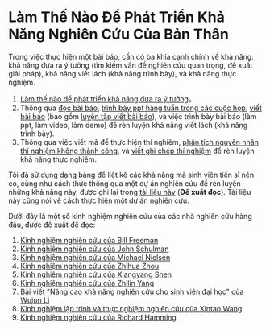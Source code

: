 # Làm Thế Nào Để Phát Triển Khả Năng Nghiên Cứu Của Bản Thân

Trong việc thực hiện một bài báo, cần có ba khía cạnh chính về khả năng: khả năng đưa ra ý tưởng (tìm kiếm vấn đề nghiên cứu quan trọng, đề xuất giải pháp), khả năng viết lách (khả năng trình bày), và khả năng thực nghiệm.

1. [Làm thế nào để phát triển khả năng đưa ra ý tưởng](https://pengsida.notion.site/idea-da6ce171c13846b7a7ffaa7473ffa6ea)。
2. Thông qua [đọc bài báo](https://pengsida.notion.site/d192db870bc64436ae4a4a590b36772a), [trình bày ppt hàng tuần trong các cuộc họp](https://pengsida.notion.site/meet-ppt-d697ef578d784c869d4f8314f0d617da), [viết bài báo](https://pengsida.notion.site/c1a22465a0fa4b15a12985223916048e) (bao gồm [luyện tập viết bài báo](https://pengsida.notion.site/c13c7e52aab64c1a8e3576b97fcb9851)), và việc trình bày bài báo (làm ppt, làm video, làm demo) để rèn luyện khả năng viết lách (khả năng trình bày).
3. Thông qua việc viết mã để thực hiện thí nghiệm, [phân tích nguyên nhân thí nghiệm không thành công](https://pengsida.notion.site/1aee6e718de6472f834d13da8f4ff097), và [viết ghi chép thí nghiệm](https://pengsida.notion.site/caf34717f4c046c69ee7e14ea953c46f) để rèn luyện khả năng thực nghiệm.

Tôi đã sử dụng dạng bảng để liệt kê các khả năng mà sinh viên tiến sĩ nên có, cũng như cách thức thông qua một dự án nghiên cứu để rèn luyện những khả năng này, được ghi lại trong [tài liệu này](https://pengsida.notion.site/research-project-b43507ef26d044bd888ac29f4736e116) (**Đề xuất đọc**). Tài liệu này cũng nói về cách thực hiện một dự án nghiên cứu.

Dưới đây là một số kinh nghiệm nghiên cứu của các nhà nghiên cứu hàng đầu, được đề xuất để đọc:
1. [Kinh nghiệm nghiên cứu của Bill Freeman](https://pengsida.net/files/Bill_Freeman_How_to_do_research.pdf)
2. [Kinh nghiệm nghiên cứu của John Schulman](https://pengsida.net/files/John_Schulman_How_to_do_research.pdf)
3. [Kinh nghiệm nghiên cứu của Michael Nielsen](https://pengsida.net/files/Michael_Nielsen_How_to_do_research.pdf)
4. [Kinh nghiệm nghiên cứu của Zhihua Zhou](https://pengsida.net/files/Zhihua_Zhou_How_to_do_research.pdf)
5. [Kinh nghiệm nghiên cứu của Xiangyang Shen](https://pengsida.net/files/Xiangyang_Shen_How_to_do_research.png)
6. [Kinh nghiệm nghiên cứu của Zhilin Yang](https://pengsida.net/files/Zhilin_Yang_How_to_do_research.pdf)
7. [Bài viết "Nâng cao khả năng nghiên cứu cho sinh viên đại học" của Wujun Li](https://pengsida.net/files/Wujun_Li_Undergraduate_learning_research.pdf)
8. [Kinh nghiệm lập trình và thực nghiệm nghiên cứu của Xintao Wang](https://www.yuque.com/xinntao/nm1yxs/uwzezu0qebdxs38t)
9. [Kinh nghiệm nghiên cứu của Richard Hamming](https://github.com/user-attachments/files/18051592/YouAndYourResearch.pdf)
